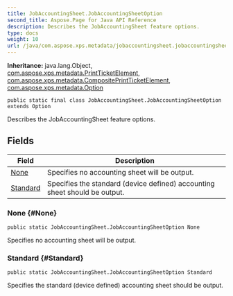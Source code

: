 ```yaml
---
title: JobAccountingSheet.JobAccountingSheetOption
second_title: Aspose.Page for Java API Reference
description: Describes the JobAccountingSheet feature options.
type: docs
weight: 10
url: /java/com.aspose.xps.metadata/jobaccountingsheet.jobaccountingsheetoption/
---
```

**Inheritance:**
java.lang.Object, [com.aspose.xps.metadata.PrintTicketElement](../../com.aspose.xps.metadata/printticketelement), [com.aspose.xps.metadata.CompositePrintTicketElement](../../com.aspose.xps.metadata/compositeprintticketelement), [com.aspose.xps.metadata.Option](../../com.aspose.xps.metadata/option)
```
public static final class JobAccountingSheet.JobAccountingSheetOption extends Option
```

Describes the  JobAccountingSheet  feature options.
## Fields

| Field | Description |
| --- | --- |
| [None](#None) | Specifies no accounting sheet will be output. |
| [Standard](#Standard) | Specifies the standard (device defined) accounting sheet should be output. |
### None {#None}
```
public static JobAccountingSheet.JobAccountingSheetOption None
```


Specifies no accounting sheet will be output.

### Standard {#Standard}
```
public static JobAccountingSheet.JobAccountingSheetOption Standard
```


Specifies the standard (device defined) accounting sheet should be output.

